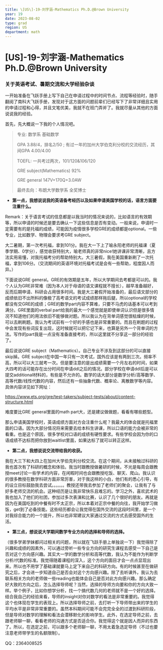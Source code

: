 ```yaml
---
title: \[US\]-19-刘宇涵-Mathematics Ph.D.@Brown University
year: 19
date: 2023-08-02
type: grad
region: US
department: math
---
```


# \[US\]-19-刘宇涵-Mathematics Ph.D.@Brown University

### 关于英语考试、暑期交流和大学经验杂谈

一开始准备在飞跃手册上写下自己在申请过程中的时间节点、流程等经验时，随手翻阅了南科大飞跃手册，发现对于这方面的问题前辈们已经写下了非常详细且实用的申请过程和心得，并且文笔优美，我就不在班门弄斧了。我就尽量从其他的方面说说我的经验。

首先，先大概说一下我的个人情况吧。

> 专业: 数学系 基础数学
>
> GPA 3.88/4，排名2/50 ; 有过一年的加州大学伯克利分校的交流经历，其间GPA 4.00/4.00
>
> TOEFL: 一共考过两次，101/120&106/120
>
> GRE subject(Mathematics) 92%
>
> GRE general 147V+170Q+3.0AW
>
> 最终去向：布朗大学数学系 全奖博士

- **第一点，我想说说我的英语备考经历以及如果申请美国学校的话，语言方面要注重什么。**

Remark：关于语言考试的信息都是以我当时的情况来说的，比如语言的有效期等，所以申请的时候还是要去确认一下这些信息是否有变动。一般来说，申请时一定需要有的是托福的成绩，可能因为疫情很多学校GRE的成绩都是optional。一些专业，比如数学、物理会要求考GRE subject。

大二暑期，第一次考托福，拿到101分。我在大一下上了喻永阳老师的托福课（夏季学期、0学分），感觉收获特别大，喻老师真的非常nice!她讲课非常清晰，且方法实用易懂，对我托福考分的帮助特别大。大三暑假，我在美国重新刷了一次托福，拿到106分。（交流期间的英语环境对托福考试是会有一些帮助，程度因人而异。）

下面说说GRE general。GRE的有效期是五年，所以大学期间去考都是可以的。我个人认为GRE非常难（因为本人对于母语的语文课程就不擅长），越早准备越好，反而后期申请、科研会占用很多时间。我是大三暑假开始准备的，最后语文部分的成绩依旧不出所料的像极了高考语文的考试成绩那样拖后腿，所以optional的学校都没有交GRE的成绩；GRE的数学part内容不算难，只要不马虎的话基本可以考到满分。GRE里面的verbal part给我的最大一个感觉就是即使单词认识但是很多情况不知道他们的用法依旧不能够做对题。所以我认为在背单词感觉很枯燥的时候，可以去刷刷题。我认为考试前有一个好的手感也是非常重要的。而且在刷题的过程中会发现有些词反复出现，这时候就可以把它记下来，也算是另外一个背单词的方法。写作的part我是一点没有准备直接考的，所以这里就不分享这一部分的经验了。

最后说说GRE subject（Mathematics）。自己专业不涉及到这部分的可以直接skip掉。GRE subject在中国一年只有一次考试，国外应该是有两到三次。频率不高，所以可以大三就考一次。但是要注意的是出成绩需要一个月左右的时间，如果大四考的话可能存在出分时间在申请ddl之后的情况。部分学校在申请ddl后是可以提交additional材料的，有些是不允许的。数学的话大部分是数学分析/高等数学、高等代数/线性代数的内容，然后还有一些抽象代数、概率论、离散数学等内容。具体内容详见如下网址：

https://www.ets.org/gre/test-takers/subject-tests/about/content-structure.html

难度要比GRE general里面的math part大，还是建议做做题，看看有哪些题型。

那么申请美国学校时，英语成绩方面对方会注重什么呢？我最大的体会就是托福里面的口语。因为大部分情况将来需要去给本科生讲课，所以口语的能力会被非常的看重。也是这个原因，很多学校对口语的成绩有硬性要求。有些学校会因为你的口语成绩不达标而把你放到waitlist里面，如果达标了就可以转正这样。

- **第二点，我想说说交流带给我的收获。**

我在大三下和大四上在加州大学伯克利分校交流。在这个期间，从未接触过科研的我也首次有了科研的概念和体验。我当时跟教授做暑研的时候，不光是每周会跟教授meet讨论一些学术的内容，在闲暇时间也会跟教授吃饭、聊天、爬山。我认识的很多教授在数学科研方面非常厉害，对于我这样的小白，他们有的悉心引导，有的设立目标鼓励我去尝试。。。。。。教授还带我去参加了老师们的聚会，让我有了与好多老师交流的机会。这种经历是让我非常快乐且难忘的。学习之外，喜欢武术的我也加入了他们的社团，参加过多次表演和比赛，认识了几个很好的朋友。再就是因为在美国吃到的中餐有时不太正宗，所以本着对正宗中餐的向往，我开始学习做饭，get到了必备技能。这些经历都会让我觉得在国外交流的这段时间里，是一个对我综合能力的一个提升，所以也非常建议大家通过交流的方式去感受国外的生活。

- **第三点，想说说大学期间数学专业方向的选择和导师的选择。**

（很多学弟学妹都问过相关的问题，所以就在飞跃手册上单独说一下）我觉得除了兴趣和成绩的因素外，可以通过旁听一些专业方向的研究生课程去感受一下自己是否对这个方向感兴趣。其实大一学的数学分析和高等代数，我认为不能作为判断学分析/代数的标准。我觉得随着课程的深入，这个方向的面目才会一点点显现出来。所以也不用学了基础课就要马上定下来自己的科研方向。有的时候甚至在做研究之后，才会进一步知道自己是否会对这个方向感兴趣。除了去听课外，我认为去联系相关方向的老师做一些reading也能体会自己是否对此方向感兴趣。那么确定好大致的方向之后，怎么选择导师呢？当然，选择的导师方向要和你的方向大致一样。举个例子，比如你想学分析，找一个搞代数几何的老师就不是一个好的选择。结合我自己的经验来看，导师的insight对你对数学的看法是非常重要的。我觉得这个也体现在学生的表现上。所以选择导师之前，去打听一下导师带出来的学生的平均水平是非常非常重要的。虽然本科期间可能不会完完全全的过渡到科研阶段，但是导师对数学的理解和看法会潜移默化的影响学生。此外，在选定导师之前，去跟老师聊一聊，看看老师的沟通方式是否适合你。我觉得这个就是因人而异的东西了。所以，在选定之前，可以跟多个老师聊一聊，不用太着急选定导师（不过也要注意老师带学生的名额限制）。

QQ：2364008525
